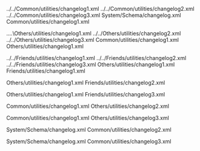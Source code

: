 ../../Common/utilities/changelog1.xml
../../Common/utilities/changelog2.xml
../../Common/utilities/changelog3.xml
System/Schema/changelog.xml
        Common/utilities/changelog1.xml

..\..\Others/utilities/changelog1.xml
../../Others/utilities/changelog2.xml
../../Others/utilities/changelog3.xml
Common/utilities/changelog1.xml
        Others/utilities/changelog1.xml

../../Friends/utilities/changelog1.xml
../../Friends/utilities/changelog2.xml
../../Friends/utilities/changelog3.xml
Others/utilities/changelog1.xml
        Friends/utilities/changelog1.xml

Others/utilities/changelog1.xml
        Friends/utilities/changelog2.xml

Others/utilities/changelog1.xml
        Friends/utilities/changelog3.xml

Common/utilities/changelog1.xml
        Others/utilities/changelog2.xml

Common/utilities/changelog1.xml
        Others/utilities/changelog3.xml

System/Schema/changelog.xml
        Common/utilities/changelog2.xml

System/Schema/changelog.xml
        Common/utilities/changelog3.xml